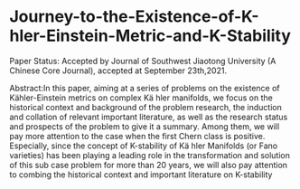 # Journey-to-the-Existence-of-K-hler-Einstein-Metric-and-K-Stability
Paper Status: Accepted by Journal of Southwest Jiaotong University (A Chinese Core Journal), accepted at September 23th,2021.

Abstract:In this paper, aiming at a series of problems on the existence of Kähler-Einstein metrics on complex Kä hler manifolds, we focus on the historical context and background of the problem research, the induction and collation of relevant important literature, as well as the research status and prospects of the problem to give it a summary. Among them, we will pay more attention to the case when the first Chern class is positive. Especially, since the concept of K-stability of Kä hler Manifolds (or Fano varieties) has been playing a leading role in the transformation and solution of this sub case problem for more than 20 years, we will also pay attention to combing the historical context and important literature on K-stability
